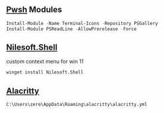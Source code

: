 ## [Pwsh](https://learn.microsoft.com/en-us/powershell/scripting/install/installing-powershell-on-windows?view=powershell-7.3#msi) Modules
```ps1
Install-Module -Name Terminal-Icons -Repository PSGallery
Install-Module PSReadLine -AllowPrerelease -Force
```
## [Nilesoft.Shell](https://github.com/moudey/Shell) 
custom context menu for win 11
```bash
winget install Nilesoft.Shell
```

## [Alacritty](https://alacritty.org/) 
```bash
C:\Users\zero\AppData\Roaming\alacritty\alacritty.yml
```
